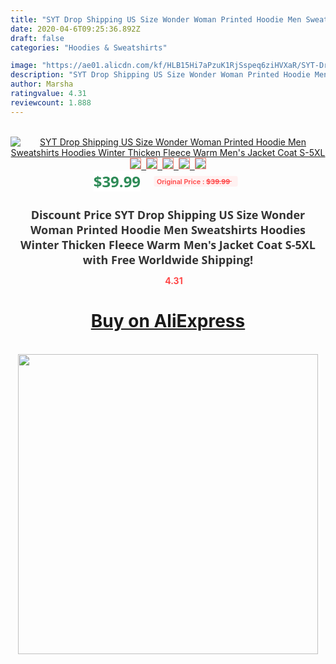 ```yaml
---
title: "SYT Drop Shipping US Size Wonder Woman Printed Hoodie Men Sweatshirts Hoodies Winter Thicken Fleece Warm Men's Jacket Coat S-5XL"
date: 2020-04-6T09:25:36.892Z
draft: false
categories: "Hoodies & Sweatshirts"

image: "https://ae01.alicdn.com/kf/HLB15Hi7aPzuK1RjSspeq6ziHVXaR/SYT-Drop-Shipping-US-Size-Wonder-Woman-Printed-Hoodie-Men-Sweatshirts-Hoodies-Winter-Thicken-Fleece-Warm.jpg"
description: "SYT Drop Shipping US Size Wonder Woman Printed Hoodie Men Sweatshirts Hoodies Winter Thicken Fleece Warm Men's Jacket Coat S-5XL"
author: Marsha
ratingvalue: 4.31
reviewcount: 1.888
---
```

<br>
<div style="text-align: center;">
<a href="https://s.click.aliexpress.com/e/_ANJZ7R" target="_blank" rel="nofollow noopener noreferrer"><img alt="SYT Drop Shipping US Size Wonder Woman Printed Hoodie Men Sweatshirts Hoodies Winter Thicken Fleece Warm Men's Jacket Coat S-5XL" class="magnifier-image" src="https://ae01.alicdn.com/kf/HLB15Hi7aPzuK1RjSspeq6ziHVXaR/SYT-Drop-Shipping-US-Size-Wonder-Woman-Printed-Hoodie-Men-Sweatshirts-Hoodies-Winter-Thicken-Fleece-Warm.jpg_640x640.jpg">
<br>
<img style="border:1px solid salmon" src="https://ae01.alicdn.com/kf/HLB15Hi7aPzuK1RjSspeq6ziHVXaR/SYT-Drop-Shipping-US-Size-Wonder-Woman-Printed-Hoodie-Men-Sweatshirts-Hoodies-Winter-Thicken-Fleece-Warm.jpg_120x120.jpg">&nbsp;&nbsp;<img style="border:1px solid salmon" src="https://ae01.alicdn.com/kf/HLB1n9aUXtjvK1RjSspiq6AEqXXaw/SYT-Drop-Shipping-US-Size-Wonder-Woman-Printed-Hoodie-Men-Sweatshirts-Hoodies-Winter-Thicken-Fleece-Warm.jpg_120x120.jpg">&nbsp;&nbsp;<img style="border:1px solid salmon" src="https://ae01.alicdn.com/kf/HLB1UzeUXsfrK1RkSnb4q6xHRFXaU/SYT-Drop-Shipping-US-Size-Wonder-Woman-Printed-Hoodie-Men-Sweatshirts-Hoodies-Winter-Thicken-Fleece-Warm.jpg_120x120.jpg">&nbsp;&nbsp;<img style="border:1px solid salmon" src="https://ae01.alicdn.com/kf/HLB1iVGVXzzuK1RjSspeq6ziHVXaA/SYT-Drop-Shipping-US-Size-Wonder-Woman-Printed-Hoodie-Men-Sweatshirts-Hoodies-Winter-Thicken-Fleece-Warm.jpg_120x120.jpg">&nbsp;&nbsp;<img style="border:1px solid salmon" src="https://ae01.alicdn.com/kf/HLB1vDmVXtfvK1RjSszhq6AcGFXan/SYT-Drop-Shipping-US-Size-Wonder-Woman-Printed-Hoodie-Men-Sweatshirts-Hoodies-Winter-Thicken-Fleece-Warm.jpg_120x120.jpg"></a></div><br0>
<div style="text-align: center;"><span style="background-color: white; border: 0px; box-sizing: border-box; color: seagreen; display: inline-block; font-family: &quot;open sans&quot; , &quot;arial&quot; , &quot;helvetica&quot; , sans-serif , &quot;heiti&quot;; font-size: 24px; font-stretch: inherit; font-weight: 700; line-height: inherit; margin: 0px 10px 0px 0px; padding: 0px; vertical-align: middle;">$39.99 </span>
<span style="background: rgb(255 , 241 , 241); border-radius: 3px; border: 0px; box-sizing: border-box; color: #ff4747; display: inline-block; font-family: inherit; font-size: 12px; font-stretch: inherit; font-style: inherit; font-variant: inherit; font-weight: 600; line-height: inherit; margin: 0px; padding: 2px 5px; transform: scale(0.9); vertical-align: middle;">Original Price : <b style="text-decoration: line-through;">$39.99 </b> &nbsp;&nbsp;</span></div>
<h1 style="color: #333333; display: inline-block; font-family: &quot;open sans&quot; , &quot;arial&quot; , &quot;helvetica&quot; , sans-serif , &quot;heiti&quot;; font-size: 18px; font-stretch: inherit; font-weight: 700; text-align: center;">Discount Price SYT Drop Shipping US Size Wonder Woman Printed Hoodie Men Sweatshirts Hoodies Winter Thicken Fleece Warm Men's Jacket Coat S-5XL with Free Worldwide Shipping!</h1>
<div style="color: #ff4747; text-align: center;">
<img src="https://4.bp.blogspot.com/-M0ZcTcb-5uY/XleCXlxnR4I/AAAAAAAAAEc/OrjgMkXV1oMQFaCRZj5HQwOCBcu3w1FegCPcBGAYYCw/s1600/star.png" style="height: 15px;">&nbsp;<b>4.31</b></div>
<div class="button_cont" align="center"><a class="buynow_a" href="https://s.click.aliexpress.com/e/_ANJZ7R" target="_blank" rel="nofollow noopener noreferrer"><H1>Buy on AliExpress</H1></a></div><br>
<div class="separator" style="clear: both; text-align: center;">
<img src="https://lh3.googleusercontent.com/-pTy5HemUv9M/XlePHvY0dAI/AAAAAAAAAE4/0nX5iRUoIWY8eMW9Dpxeirr157OZliDIgCLcBGAsYHQ/s1600/badge.gif" width="480">
</div>
